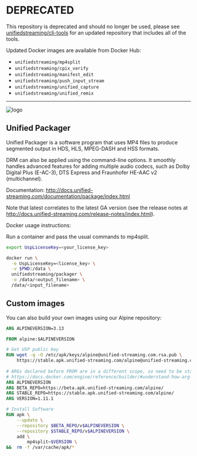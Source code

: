 # DEPRECATED

This repository is deprecated and should no longer be used, please see
[unifiedstreaming/cli-tools](https://www.github.com/unifiedstreaming/cli-tools/)
for an updated repository that includes all of the tools.

Updated Docker images are available from Docker Hub:

* `unifiedstreaming/mp4split`
* `unifiedstreaming/cpix_verify`
* `unifiedstreaming/manifest_edit`
* `unifiedstreaming/push_input_stream`
* `unifiedstreaming/unified_capture`
* `unifiedstreaming/unified_remix`

---

![logo](https://raw.githubusercontent.com/unifiedstreaming/origin/master/unifiedstreaming-logo-black.png)

Unified Packager
------------------------------
Unified Packager is a software program that uses MP4 files to produce segmented output in HDS, HLS, MPEG-DASH and HSS formats. 

DRM can also be applied using the command-line options. It smoothly handles advanced features for adding multiple audio codecs, such as Dolby Digital Plus (E-AC-3), DTS Express and Fraunhofer HE-AAC v2 (multichannel).

Documentation:
http://docs.unified-streaming.com/documentation/package/index.html

Note that latest correlates to the latest GA version (see the release notes at http://docs.unified-streaming.com/release-notes/index.html).

Docker usage instructions:

Run a container and pass the usual commands to mp4split.

```bash
export UspLicenseKey=<your_license_key> 

docker run \
  -e UspLicenseKey=<license_key> \
  -v $PWD:/data \
  unifiedstreaming/packager \
  -o /data/<output_filename> \
  /data/<input_filename>
```

Custom images
------------------
You can also build your own images using our Alpine repository:

```Dockerfile
ARG ALPINEVERSION=3.13

FROM alpine:$ALPINEVERSION

# Get USP public key
RUN wget -q -O /etc/apk/keys/alpine@unified-streaming.com.rsa.pub \
    https://stable.apk.unified-streaming.com/alpine@unified-streaming.com.rsa.pub
    
# ARGs declared before FROM are in a different scope, so need to be stated again
# https://docs.docker.com/engine/reference/builder/#understand-how-arg-and-from-interact
ARG ALPINEVERSION
ARG BETA_REPO=https://beta.apk.unified-streaming.com/alpine/
ARG STABLE_REPO=https://stable.apk.unified-streaming.com/alpine/
ARG VERSION=1.11.1

# Install Software
RUN apk \
    --update \
    --repository $BETA_REPO/v$ALPINEVERSION \
    --repository $STABLE_REPO/v$ALPINEVERSION \
    add \
        mp4split~$VERSION \
&&  rm -f /var/cache/apk/*
```
